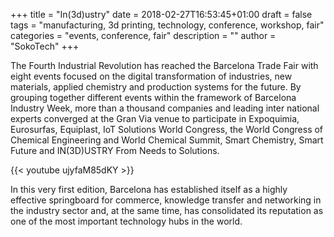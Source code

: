 +++
title = "In(3d)ustry"
date = 2018-02-27T16:53:45+01:00
draft = false
tags = "manufacturing, 3d printing, technology, conference, workshop, fair"
categories = "events, conference, fair"
description = ""
author = "SokoTech"
+++

The Fourth Industrial Revolution has reached the Barcelona Trade Fair with eight events focused on the digital transformation of industries, new materials, applied chemistry and production systems for the future. By grouping together different events within the framework of Barcelona Industry Week, more than a thousand companies and leading inter
national experts converged at the Gran Via venue to participate in Expoquimia, Eurosurfas, Equiplast, IoT Solutions World Congress, the World Congress of Chemical Engineering and World Chemical Summit, Smart Chemistry, Smart Future and IN(3D)USTRY From Needs to Solutions.


{{< youtube ujyfaM85dKY >}}


In this very first edition, Barcelona has established itself as a highly effective springboard for commerce, knowledge transfer and networking in the industry sector and, at the same time, has consolidated its reputation as one of the most important technology hubs in the world.

